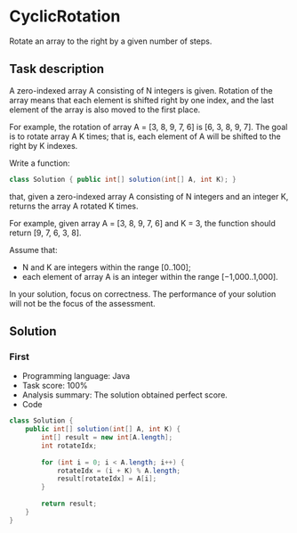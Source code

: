 # CyclicRotation

Rotate an array to the right by a given number of steps.

## Task description

A zero-indexed array A consisting of N integers is given. Rotation of the array means that each element is shifted right by one index, and the last element of the array is also moved to the first place.

For example, the rotation of array A = [3, 8, 9, 7, 6] is [6, 3, 8, 9, 7]. The goal is to rotate array A K times; that is, each element of A will be shifted to the right by K indexes.

Write a function:

```java
class Solution { public int[] solution(int[] A, int K); }
```

that, given a zero-indexed array A consisting of N integers and an integer K, returns the array A rotated K times.

For example, given array A = [3, 8, 9, 7, 6] and K = 3, the function should return [9, 7, 6, 3, 8].

Assume that:

* N and K are integers within the range [0..100];
* each element of array A is an integer within the range [−1,000..1,000].

In your solution, focus on correctness. The performance of your solution will not be the focus of the assessment.

## Solution

### First

* Programming language: Java
* Task score: 100%
* Analysis summary: The solution obtained perfect score.
* Code

```java
class Solution {
    public int[] solution(int[] A, int K) {
        int[] result = new int[A.length];
        int rotateIdx;
        
        for (int i = 0; i < A.length; i++) {
            rotateIdx = (i + K) % A.length;
            result[rotateIdx] = A[i];
        }
        
        return result;
    }
}
```
